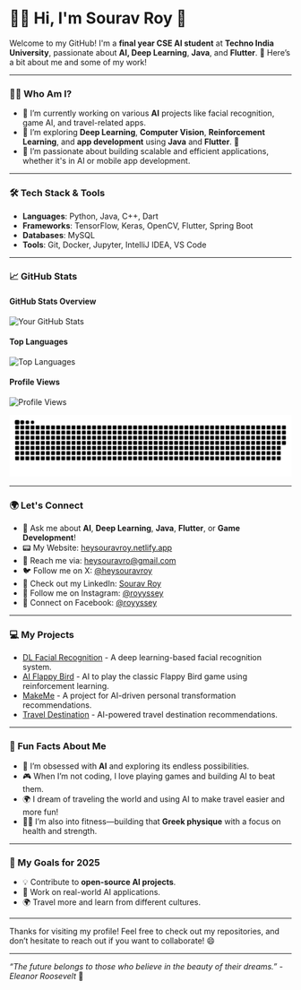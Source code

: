 # 👨‍💻 Hi, I'm Sourav Roy 👋

Welcome to my GitHub! I'm a **final year CSE AI student** at **Techno India University**, passionate about **AI, Deep Learning**, **Java**, and **Flutter**. 🚀 Here’s a bit about me and some of my work!

---

### 👨‍💻 Who Am I?

- 🔭 I’m currently working on various **AI** projects like facial recognition, game AI, and travel-related apps.
- 🌱 I’m exploring **Deep Learning**, **Computer Vision**, **Reinforcement Learning**, and **app development** using **Java** and **Flutter**. 📱
- 🎯 I’m passionate about building scalable and efficient applications, whether it's in AI or mobile app development.

---

### 🛠️ Tech Stack & Tools

- **Languages**: Python, Java, C++, Dart
- **Frameworks**: TensorFlow, Keras, OpenCV, Flutter, Spring Boot
- **Databases**: MySQL
- **Tools**: Git, Docker, Jupyter, IntelliJ IDEA, VS Code

---

### 📈 GitHub Stats

#### GitHub Stats Overview
![Your GitHub Stats](https://github-readme-stats.vercel.app/api?username=heysouravroy&show_icons=true&hide_title=true&count_private=true&hide=prs&theme=radical)

#### Top Languages
![Top Languages](https://github-readme-stats.vercel.app/api/top-langs/?username=heysouravroy&layout=compact&theme=radical)

#### Profile Views
![Profile Views](https://komarev.com/ghpvc/?username=heysouravroy)

<picture>
  <source media="(prefers-color-scheme: dark)" srcset="https://github.com/heysouravroy/heysouravroy/blob/output/github-snake-dark.svg">
  <source media="(prefers-color-scheme: light)" srcset="https://github.com/heysouravroy/heysouravroy/blob/output/github-snake.svg">
  <img alt="Snake animation" src="https://github.com/heysouravroy/heysouravroy/blob/output/github-snake.svg">
</picture>


---

### 🌍 Let's Connect

- 💬 Ask me about **AI**, **Deep Learning**, **Java**, **Flutter**, or **Game Development**!
- 📟 My Website: [heysouravroy.netlify.app](https://heysouravroy.netlify.app)
- 📧 Reach me via: [heysouravro@gmail.com](mailto:heysouravro@gmail.com)
- 🐦 Follow me on X: [@heysouravroy](https://x.com/heysouravroy)
- 📱 Check out my LinkedIn: [Sourav Roy](https://linkedin.com/in/heysouravroy)
- 📸 Follow me on Instagram: [@royyssey](https://instagram.com/royyssey)
- 📘 Connect on Facebook: [@royyssey](https://facebook.com/royyssey)

---

### 💻 My Projects

- [DL Facial Recognition](https://github.com/heysouravroy/DL_Facial_Recognition) - A deep learning-based facial recognition system.
- [AI Flappy Bird](https://github.com/heysouravroy/AI_Flappy_Bird) - AI to play the classic Flappy Bird game using reinforcement learning.
- [MakeMe](https://github.com/heysouravroy/MakeMe) - A project for AI-driven personal transformation recommendations.
- [Travel Destination](https://github.com/heysouravroy/travel_destination) - AI-powered travel destination recommendations.

---

### 🔮 Fun Facts About Me

- 🧠 I’m obsessed with **AI** and exploring its endless possibilities.
- 🎮 When I’m not coding, I love playing games and building AI to beat them.
- 🌍 I dream of traveling the world and using AI to make travel easier and more fun!
- 🏋️‍♂️ I’m also into fitness—building that **Greek physique** with a focus on health and strength.

---

### 🎯 My Goals for 2025

- 💡 Contribute to **open-source AI projects**.
- 🚀 Work on real-world AI applications.
- 🌍 Travel more and learn from different cultures.

---

Thanks for visiting my profile! Feel free to check out my repositories, and don’t hesitate to reach out if you want to collaborate! 😄

---
*“The future belongs to those who believe in the beauty of their dreams.” - Eleanor Roosevelt* 🌟

